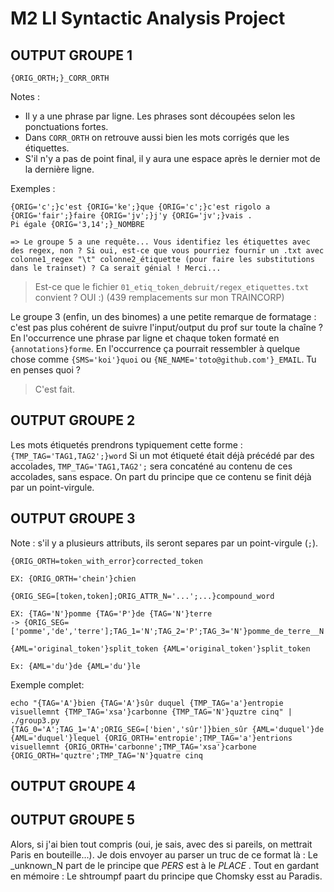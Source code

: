 # M2 LI Syntactic Analysis Project

## OUTPUT GROUPE 1
`{ORIG_ORTH;}_CORR_ORTH`

Notes :
- Il y a une phrase par ligne. Les phrases sont découpées selon les ponctuations fortes.
- Dans `CORR_ORTH` on retrouve aussi bien les mots corrigés que les étiquettes.
- S'il n'y a pas de point final, il y aura une espace après le dernier mot de la dernière ligne.

Exemples :
```
{ORIG='c';}c'est {ORIG='ke';}que {ORIG='c';}c'est rigolo a {ORIG='fair';}faire {ORIG='jv';}j'y {ORIG='jv';}vais .
Pi égale {ORIG='3,14';}_NOMBRE
```

	=> Le groupe 5 a une requête... Vous identifiez les étiquettes avec des regex, non ? Si oui, est-ce que vous pourriez fournir un .txt avec colonne1_regex "\t" colonne2_étiquette (pour faire les substitutions dans le trainset) ? Ca serait génial ! Merci...
> Est-ce que le fichier `01_etiq_token_debruit/regex_etiquettes.txt` convient ?
OUI :) (439 remplacements sur mon TRAINCORP)

Le groupe 3 (enfin, un des binomes) a une petite remarque de formatage : c'est pas plus cohérent de suivre l'input/output du prof sur toute la chaîne ? En l'occurrence une phrase par ligne et chaque token formaté en `{annotations}forme`. En l'occurrence ça pourrait ressembler à quelque chose comme `{SMS='koi'}quoi` ou `{NE_NAME='toto@github.com'}_EMAIL`. Tu en penses quoi ?
> C'est fait.

## OUTPUT GROUPE 2

Les mots étiquetés prendrons typiquement cette forme : `{TMP_TAG='TAG1,TAG2';}word`
Si un mot étiqueté était déjà précédé par des accolades, `TMP_TAG='TAG1,TAG2';` sera concaténé au contenu de ces accolades, sans espace. On part du principe que ce contenu se finit déjà par un point-virgule. 

## OUTPUT GROUPE 3

Note : s'il y a plusieurs attributs, ils seront separes par un point-virgule (`;`).

`{ORIG_ORTH=token_with_error}corrected_token`

`EX: {ORIG_ORTH='chein'}chien`

`{ORIG_SEG=[token,token];ORIG_ATTR_N='...';...}compound_word`

```
EX: {TAG='N'}pomme {TAG='P'}de {TAG='N'}terre
-> {ORIG_SEG=['pomme','de','terre'];TAG_1='N';TAG_2='P';TAG_3='N'}pomme_de_terre__N
```

`{AML='original_token'}split_token {AML='original_token'}split_token`

`Ex: {AML='du'}de {AML='du'}le`

Exemple complet:

```
echo "{TAG='A'}bien {TAG='A'}sûr duquel {TMP_TAG='a'}entropie visuellemnt {TMP_TAG='xsa'}carbonne {TMP_TAG='N'}quztre cinq" | ./group3.py
{TAG_0='A';TAG_1='A';ORIG_SEG=['bien','sûr']}bien_sûr {AML='duquel'}de {AML='duquel'}lequel {ORIG_ORTH='entropie';TMP_TAG='a'}entrions visuellemnt {ORIG_ORTH='carbonne';TMP_TAG='xsa'}carbone {ORIG_ORTH='quztre';TMP_TAG='N'}quatre cinq
```

## OUTPUT GROUPE 4

## OUTPUT GROUPE 5
Alors, si j'ai bien tout compris (oui, je sais, avec des si pareils, on mettrait Paris en bouteille...). Je dois envoyer au parser un truc de ce format là :
	Le _unknown_N part de le principe que _PERS_ est à le _PLACE_ . 
Tout en gardant en mémoire :
	Le shtroumpf paart du principe que Chomsky esst au Paradis.
